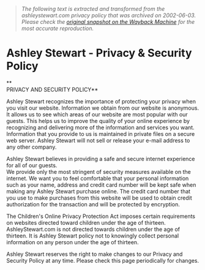 > *The following text is extracted and transformed from the ashleystewart.com privacy policy that was archived on 2002-06-03. Please check the [original snapshot on the Wayback Machine](https://web.archive.org/web/20020603065354id_/http%3A//ashleystewart.com/contact/privacypolicy.html) for the most accurate reproduction.*

# Ashley Stewart - Privacy & Security Policy

**  
PRIVACY AND SECURITY POLICY**

Ashley Stewart recognizes the importance of protecting your privacy when you visit our website. Information we obtain from our website is anonymous. It allows us to see which areas of our website are most popular with our guests. This helps us to improve the quality of your online experience by recognizing and delivering more of the information and services you want. Information that you provide to us is maintained in private files on a secure web server. Ashley Stewart will not sell or release your e-mail address to any other company.

Ashley Stewart believes in providing a safe and secure internet experience for all of our guests.   
We provide only the most stringent of security measures available on the internet. We want you to feel comfortable that your personal information such as your name, address and credit card number will be kept safe when making any Ashley Stewart purchase online. The credit card number that you use to make purchases from this website will be used to obtain credit authorization for the transaction and will be protected by encryption.

The Children's Online Privacy Protection Act imposes certain requirements on websites directed toward children under the age of thirteen. AshleyStewart.com is not directed towards children under the age of thirteen. It is Ashley Stewart policy not to knowingly collect personal information on any person under the age of thirteen.

Ashley Stewart reserves the right to make changes to our Privacy and Security Policy at any time. Please check this page periodically for changes.
